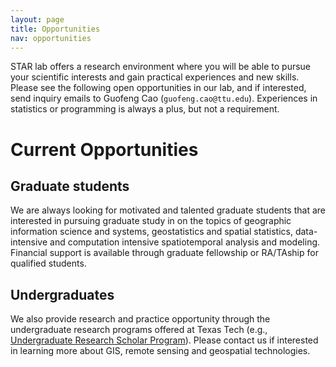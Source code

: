 ```yaml
---
layout: page
title: Opportunities
nav: opportunities
---
```


STAR lab offers a research environment where you will be able to pursue
your scientific interests and gain practical experiences and new skills.
Please see the following open opportunities in our lab, and if interested,
send inquiry emails to Guofeng Cao (`guofeng.cao@ttu.edu`). Experiences in
statistics or programming is always a plus, but not a requirement.

# Current Opportunities

## Graduate students

We are always looking for motivated and talented graduate students that are
interested in pursuing graduate study in on the topics of geographic
information science and systems, geostatistics and spatial statistics,
data-intensive and computation intensive spatiotemporal analysis and
modeling. Financial support is available through graduate fellowship or
RA/TAship for qualified students. 

## Undergraduates 

We also provide research and practice opportunity through the undergraduate
research programs offered at Texas Tech (e.g., [Undergraduate Research
Scholar Program](http://www.ciser.ttu.edu/student-research-opportunities/undergraduate-research-scholar-urs-program/)). Please contact us if interested in 
learning more about GIS, remote sensing and geospatial technologies. 

